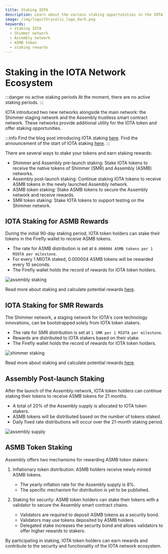 ```yaml
---
title: Staking IOTA
description: Learn about the various staking opportunities in the IOTA network ecosystem, including Shimmer and Assembly, and how to earn staking rewards.
image: /img/logo/Chrysalis_logo_dark.png
keywords:
  - staking IOTA
  - Shimmer network
  - Assembly network
  - ASMB token
  - staking rewards
---
```


# Staking in the IOTA Network Ecosystem

:::danger no active staking periods
At the moment, there are no active staking periods.
:::

IOTA introduced two new networks alongside the main network: the Shimmer staging network and the Assembly trustless smart contract network. These networks provide additional utility for the IOTA token and offer staking opportunities.

:::info
Find the blog post introducing IOTA staking [here](https://blog.iota.org/introducing-iota-staking/).
Find the announcement of the start of IOTA staking [here](https://blog.iota.org/iota-staking-start/).
:::

There are several ways to stake your tokens and earn staking rewards:

- Shimmer and Assembly pre-launch staking: Stake IOTA tokens to receive the native tokens of Shimmer (SMR) and Assembly (ASMB) networks.
- Assembly post-launch staking: Continue staking IOTA tokens to receive ASMB tokens in the newly launched Assembly network.
- ASMB token staking: Stake ASMB tokens to secure the Assembly network and receive rewards.
- SMR token staking: Stake IOTA tokens to support testing on the Shimmer network.

## IOTA Staking for ASMB Rewards

During the initial 90-day staking period, IOTA token holders can stake their tokens in the Firefly wallet to receive ASMB tokens.

- The rate for ASMB distribution is set at `0.000004 ASMB tokens per 1 MIOTA per milestone`.
- For every 1 MIOTA staked, 0.000004 ASMB tokens will be rewarded every 10 seconds.
- The Firefly wallet holds the record of rewards for IOTA token holders.

![assembly staking](/img/learn/iota-token/assembly-staking.png)

Read more about staking and calculate potential rewards [here](https://assembly.sc/stake).

## IOTA Staking for SMR Rewards

The Shimmer network, a staging network for IOTA's core technology innovations, can be bootstrapped solely from IOTA token stakers.

- The rate for SMR distribution is set at `1 SMR per 1 MIOTA per milestone`.
- Rewards are distributed to IOTA stakers based on their stake.
- The Firefly wallet holds the record of rewards for IOTA token holders.

![shimmer staking](/img/learn/iota-token/shimmer-staking.png)

Read more about staking and calculate potential rewards [here](https://shimmer.network/claim).

## Assembly Post-launch Staking

After the launch of the Assembly network, IOTA token holders can continue staking their tokens to receive ASMB tokens for 21 months.

- A total of 20% of the Assembly supply is allocated to IOTA token stakers.
- ASMB tokens will be distributed based on the number of tokens staked.
- Daily fixed rate distributions will occur over the 21-month staking period.

![assembly supply](/img/learn/iota-token/assembly-supply.png)

## ASMB Token Staking

Assembly offers two mechanisms for rewarding ASMB token stakers:

1. Inflationary token distribution: ASMB holders receive newly minted ASMB tokens.

   - The yearly inflation rate for the Assembly supply is 8%.
   - The specific mechanism for distribution is yet to be published.

2. Staking for security: ASMB token holders can stake their tokens with a validator to secure the Assembly smart contract chains.
   - Validators are required to deposit ASMB tokens as a security bond.
   - Validators may use tokens deposited by ASMB holders.
   - Delegated stake increases the security bond and allows validators to offer higher rewards to stakers.

By participating in staking, IOTA token holders can earn rewards and contribute to the security and functionality of the IOTA network ecosystem.
